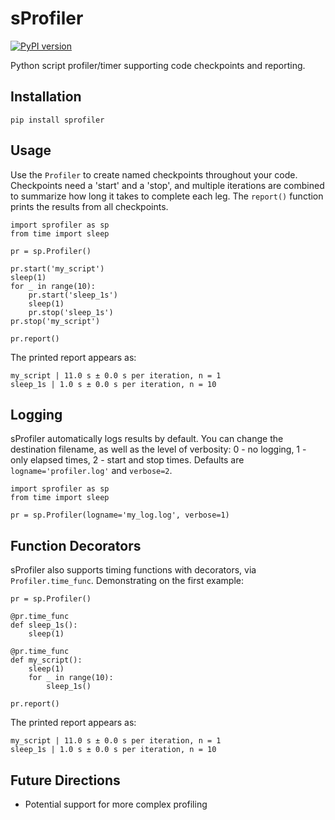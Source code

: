 # sProfiler 
[![PyPI version](https://badge.fury.io/py/sprofiler.svg)](https://badge.fury.io/py/sprofiler) 

Python script profiler/timer supporting code checkpoints and reporting.

## Installation
```
pip install sprofiler
```

## Usage
Use the `Profiler` to create named checkpoints throughout your code. Checkpoints need a 'start' and a 'stop', and 
multiple iterations are combined to summarize how long it takes to complete each leg. The `report()` function
prints the results from all checkpoints.
```
import sprofiler as sp
from time import sleep

pr = sp.Profiler()

pr.start('my_script')
sleep(1)
for _ in range(10):
    pr.start('sleep_1s')
    sleep(1)
    pr.stop('sleep_1s')
pr.stop('my_script')
    
pr.report()
```

The printed report appears as:
```
my_script | 11.0 s ± 0.0 s per iteration, n = 1
sleep_1s | 1.0 s ± 0.0 s per iteration, n = 10
```

## Logging

sProfiler automatically logs results by default. You can change the destination filename, as well as the level of verbosity: 0 - no logging, 1 - only elapsed times, 2 - start and stop times. Defaults are `logname='profiler.log'` and `verbose=2`.
```
import sprofiler as sp
from time import sleep

pr = sp.Profiler(logname='my_log.log', verbose=1)
```

## Function Decorators
sProfiler also supports timing functions with decorators, via `Profiler.time_func`. Demonstrating on the first example:
```
pr = sp.Profiler()

@pr.time_func
def sleep_1s():
    sleep(1)
    
@pr.time_func
def my_script():
    sleep(1)
    for _ in range(10):
        sleep_1s()
        
pr.report()
```

The printed report appears as:
```
my_script | 11.0 s ± 0.0 s per iteration, n = 1
sleep_1s | 1.0 s ± 0.0 s per iteration, n = 10
```

## Future Directions

* Potential support for more complex profiling
